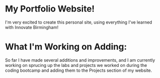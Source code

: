 # My Portfolio Website!
I'm very excited to create this personal site, using everything I've learned with Innovate Birmingham! 

# What I'm Working on Adding: 
So far I have made several additions and improvements, and I am currently working on sprucing up the labs and projects we worked on during the coding bootcamp and adding them to the Projects section of my website. 
